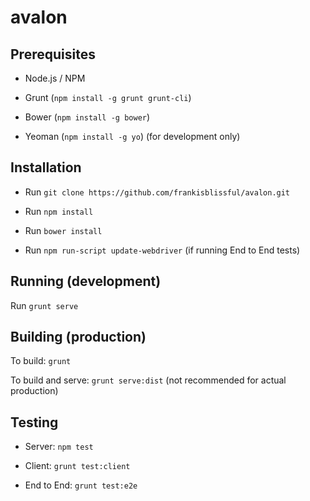 # avalon

## Prerequisites
* Node.js / NPM

* Grunt (`npm install -g grunt grunt-cli`)

* Bower (`npm install -g bower`)

* Yeoman (`npm install -g yo`) (for development only)

## Installation
* Run `git clone https://github.com/frankisblissful/avalon.git`

* Run `npm install`

* Run `bower install`

* Run `npm run-script update-webdriver` (if running End to End tests)

## Running (development)
Run `grunt serve`

## Building (production)
To build: `grunt`

To build and serve: `grunt serve:dist` (not recommended for actual production)

## Testing
* Server: `npm test`

* Client: `grunt test:client`

* End to End: `grunt test:e2e`
